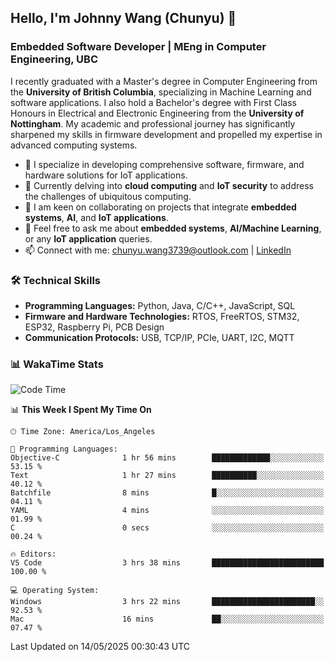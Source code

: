 ## Hello, I'm Johnny Wang (Chunyu) 👋

### Embedded Software Developer | MEng in Computer Engineering, UBC

I recently graduated with a Master's degree in Computer Engineering from the **University of British Columbia**, specializing in Machine Learning and software applications. I also hold a Bachelor's degree with First Class Honours in Electrical and Electronic Engineering from the **University of Nottingham**. My academic and professional journey has significantly sharpened my skills in firmware development and propelled my expertise in advanced computing systems.

- 🔭 I specialize in developing comprehensive software, firmware, and hardware solutions for IoT applications.
- 🌱 Currently delving into **cloud computing** and **IoT security** to address the challenges of ubiquitous computing.
- 🤝 I am keen on collaborating on projects that integrate **embedded systems**, **AI**, and **IoT applications**.
- 💬 Feel free to ask me about **embedded systems**, **AI/Machine Learning**, or any **IoT application** queries.
- 📫 Connect with me: [chunyu.wang3739@outlook.com](mailto:chunyu.wang3739@outlook.com) | [LinkedIn](https://www.linkedin.com/in/shycw1/)


### 🛠️ Technical Skills
- **Programming Languages:** Python, Java, C/C++, JavaScript, SQL
- **Firmware and Hardware Technologies:** RTOS, FreeRTOS, STM32, ESP32, Raspberry Pi, PCB Design
- **Communication Protocols:** USB, TCP/IP, PCIe, UART, I2C, MQTT

### 📊 WakaTime Stats
<!--START_SECTION:waka-->
![Code Time](http://img.shields.io/badge/Code%20Time-98%20hrs%2012%20mins-blue)

📊 **This Week I Spent My Time On** 

```text
🕑︎ Time Zone: America/Los_Angeles

💬 Programming Languages: 
Objective-C              1 hr 56 mins        █████████████░░░░░░░░░░░░   53.15 % 
Text                     1 hr 27 mins        ██████████░░░░░░░░░░░░░░░   40.12 % 
Batchfile                8 mins              █░░░░░░░░░░░░░░░░░░░░░░░░   04.11 % 
YAML                     4 mins              ░░░░░░░░░░░░░░░░░░░░░░░░░   01.99 % 
C                        0 secs              ░░░░░░░░░░░░░░░░░░░░░░░░░   00.24 % 

🔥 Editors: 
VS Code                  3 hrs 38 mins       █████████████████████████   100.00 % 

💻 Operating System: 
Windows                  3 hrs 22 mins       ███████████████████████░░   92.53 % 
Mac                      16 mins             ██░░░░░░░░░░░░░░░░░░░░░░░   07.47 % 
```


 Last Updated on 14/05/2025 00:30:43 UTC
<!--END_SECTION:waka-->
